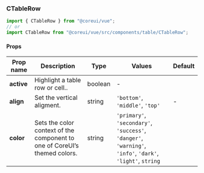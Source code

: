 ### CTableRow

```jsx
import { CTableRow } from "@coreui/vue";
// or
import CTableRow from "@coreui/vue/src/components/table/CTableRow";
```

#### Props

| Prop name  | Description                                                               | Type    | Values                                                                                                    | Default |
| ---------- | ------------------------------------------------------------------------- | ------- | --------------------------------------------------------------------------------------------------------- | ------- |
| **active** | Highlight a table row or cell..                                           | boolean | -                                                                                                         |         |
| **align**  | Set the vertical aligment.                                                | string  | `'bottom'`, `'middle'`, `'top'`                                                                           | -       |
| **color**  | Sets the color context of the component to one of CoreUI’s themed colors. | string  | `'primary'`, `'secondary'`, `'success'`, `'danger'`, `'warning'`, `'info'`, `'dark'`, `'light'`, `string` |         |
